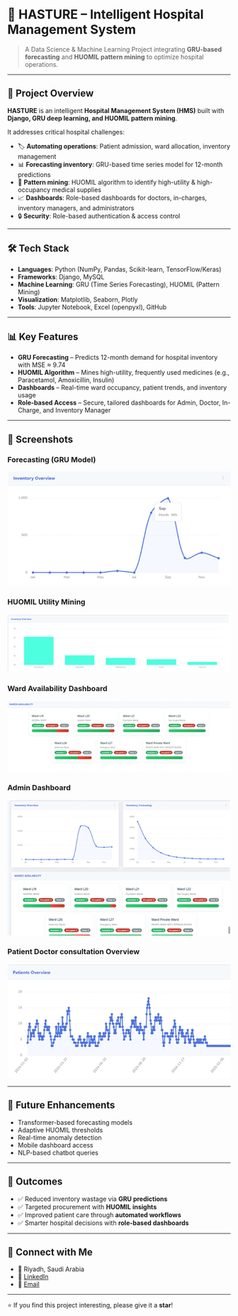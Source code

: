 # 🏥 HASTURE – Intelligent Hospital Management System

> A Data Science & Machine Learning Project integrating **GRU-based forecasting** and **HUOMIL pattern mining** to optimize hospital operations.

---

## 🚀 Project Overview
**HASTURE** is an intelligent **Hospital Management System (HMS)** built with **Django, GRU deep learning, and HUOMIL pattern mining**.  

It addresses critical hospital challenges:  
- 🏷️ **Automating operations**: Patient admission, ward allocation, inventory management  
- 📊 **Forecasting inventory**: GRU-based time series model for 12-month predictions  
- 🧮 **Pattern mining**: HUOMIL algorithm to identify high-utility & high-occupancy medical supplies  
- 📈 **Dashboards**: Role-based dashboards for doctors, in-charges, inventory managers, and administrators  
- 🔒 **Security**: Role-based authentication & access control  

---

## 🛠️ Tech Stack
- **Languages**: Python (NumPy, Pandas, Scikit-learn, TensorFlow/Keras)  
- **Frameworks**: Django, MySQL  
- **Machine Learning**: GRU (Time Series Forecasting), HUOMIL (Pattern Mining)  
- **Visualization**: Matplotlib, Seaborn, Plotly  
- **Tools**: Jupyter Notebook, Excel (openpyxl), GitHub  

---

## 📊 Key Features
- **GRU Forecasting** – Predicts 12-month demand for hospital inventory with MSE ≈ 9.74  
- **HUOMIL Algorithm** – Mines high-utility, frequently used medicines (e.g., Paracetamol, Amoxicillin, Insulin)  
- **Dashboards** – Real-time ward occupancy, patient trends, and inventory usage  
- **Role-based Access** – Secure, tailored dashboards for Admin, Doctor, In-Charge, and Inventory Manager  

---

## 📸 Screenshots


### Forecasting (GRU Model)
![GRU Forecast](https://github.com/Shamir-Havas/HASTURE/blob/main/gru%20based%20forcasting.png)

### HUOMIL Utility Mining
![HUOMIL Output](https://github.com/Shamir-Havas/HASTURE/blob/main/utility%20scores.png)

### Ward Availability Dashboard
![Ward Availability](https://github.com/Shamir-Havas/HASTURE/blob/main/ward%20availability.png)

### Admin Dashboard
![Admin Dashboard](https://github.com/Shamir-Havas/HASTURE/blob/main/admin%20dashboard.png)

### Patient Doctor consultation Overview
![patient doctor consultation](https://github.com/Shamir-Havas/HASTURE/blob/main/patient%20doctor%20consulting%20trend.png)


---

## 🔮 Future Enhancements
- Transformer-based forecasting models  
- Adaptive HUOMIL thresholds  
- Real-time anomaly detection  
- Mobile dashboard access  
- NLP-based chatbot queries  

---

## 📌 Outcomes
- ✅ Reduced inventory wastage via **GRU predictions**  
- ✅ Targeted procurement with **HUOMIL insights**  
- ✅ Improved patient care through **automated workflows**  
- ✅ Smarter hospital decisions with **role-based dashboards**  

---

## 🔗 Connect with Me
- 📍 Riyadh, Saudi Arabia  
- 💼 [LinkedIn](your-linkedin-link)  
- 📧 [Email](mailto:your-email@example.com)  

---

⭐ If you find this project interesting, please give it a **star**!
